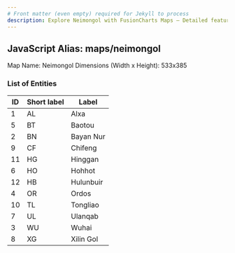 ```yaml
---
# Front matter (even empty) required for Jekyll to process
description: Explore Neimongol with FusionCharts Maps – Detailed features for seamless integration. Try now & enhance your data visualization today! 
---
```


## JavaScript Alias: maps/neimongol

Map Name: Neimongol
Dimensions (Width x Height): 533x385





### List of Entities

ID | Short label | Label
---|---|---|
1|AL|Alxa
5|BT|Baotou
2|BN|Bayan Nur
9|CF|Chifeng
11|HG|Hinggan
6|HO|Hohhot
12|HB|Hulunbuir
4|OR|Ordos
10|TL|Tongliao
7|UL|Ulanqab
3|WU|Wuhai
8|XG|Xilin Gol
